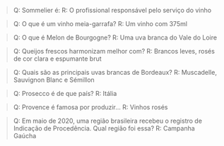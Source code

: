 > Q: Sommelier é: 
> R: O profissional responsável pelo serviço do vinho

> Q: O que é um vinho meia-garrafa?
> R: Um vinho com 375ml

> Q: O que é Melon de Bourgogne? 
> R: Uma uva branca do Vale do Loire

> Q: Queijos frescos harmonizam melhor com?
> R: Brancos leves, rosés de cor clara e espumante brut

> Q: Quais são as principais uvas brancas de Bordeaux?
> R: Muscadelle, Sauvignon Blanc e Sémillon

> Q: Prosecco é de que país?
> R: Itália

> Q: Provence é famosa por produzir...
> R: Vinhos rosés

> Q: Em maio de 2020, uma região brasileira recebeu o registro de Indicação de Procedência. Qual região foi essa?
> R: Campanha Gaúcha
